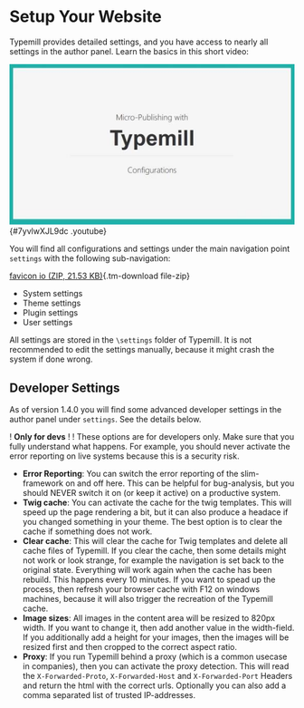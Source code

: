 # Setup Your Website

Typemill provides detailed settings, and you have access to nearly all settings in the author panel. Learn the basics in this short video:

![youtube-video](media/live/youtube-7yvlwxjl9dc.jpeg "click to load video"){#7yvlwXJL9dc .youtube}

You will find all configurations and settings under the main navigation point `settings` with the following sub-navigation:

[favicon io (ZIP, 21.53 KB)](media/files/favicon-io.zip){.tm-download file-zip}

* System settings
* Theme settings
* Plugin settings
* User settings

All settings are stored in the `\settings` folder of Typemill. It is not recommended to edit the settings manually, because it might crash the system if done wrong.

## Developer Settings

As of version 1.4.0 you will find some advanced developer settings in the author panel under `settings`. See the details below. 

! **Only for devs**
! 
! These options are for developers only. Make sure that you fully understand what happens. For example, you should never activate the error reporting on live systems because this is a security risk.

* **Error Reporting**: You can switch the error reporting of the slim-framework on and off here. This can be helpful for bug-analysis, but you should NEVER switch it on (or keep it active) on a productive system. 
* **Twig cache**: You can activate the cache for the twig templates. This will speed up the page rendering a bit, but it can also produce a headace if you changed something in your theme. The best option is to clear the cache if something does not work.
* **Clear cache**: This will clear the cache for Twig templates and delete all cache files of Typemill. If you clear the cache, then some details might not work or look strange, for example the navigation is set back to the original state. Everything will work again when the cache has been rebuild. This happens every 10 minutes. If you want to spead up the process, then refresh your browser cache with F12 on windows machines, because it will also trigger the recreation of the Typemill cache.
* **Image sizes**: All images in the content area will be resized to 820px width. If you want to change it, then add another value in the width-field. If you additionally add a height for your images, then the images will be resized first and then cropped to the correct aspect ratio.
* **Proxy**: If you run Typemill behind a proxy (which is a common usecase in companies), then you can activate the proxy detection. This will read the `X-Forwarded-Proto`, `X-Forwarded-Host` and `X-Forwarded-Port` Headers and return the html with the correct urls. Optionally you can also add a comma separated list of trusted IP-addresses.

